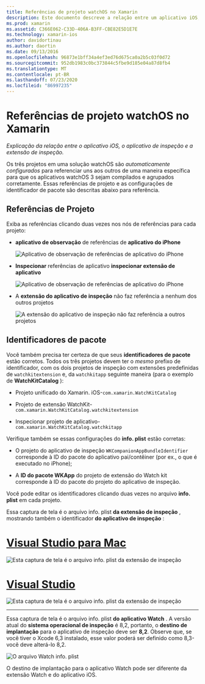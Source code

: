 ```yaml
---
title: Referências de projeto watchOS no Xamarin
description: Este documento descreve a relação entre um aplicativo iOS, um aplicativo de inspeção e uma extensão de aplicativo de inspeção. Ele aborda referências de projeto e identificadores de pacote.
ms.prod: xamarin
ms.assetid: C366E062-C33D-406A-B3FF-CBE82E5D1E7E
ms.technology: xamarin-ios
author: davidortinau
ms.author: daortin
ms.date: 09/13/2016
ms.openlocfilehash: 96873e1bff34a4ef3ed76d675ca0a2b5c03f0d72
ms.sourcegitcommit: 952db1983c0bc373844c5fbe9d185e04a87d8fb4
ms.translationtype: MT
ms.contentlocale: pt-BR
ms.lasthandoff: 07/23/2020
ms.locfileid: "86997235"
---
```

# <a name="watchos-project-references-in-xamarin"></a>Referências de projeto watchOS no Xamarin

_Explicação da relação entre o aplicativo iOS, o aplicativo de inspeção e a extensão de inspeção._

Os três projetos em uma solução watchOS são *automaticamente configurados* para referenciar uns aos outros de uma maneira específica para que os aplicativos watchOS 3 sejam compilados e agrupados corretamente. Essas referências de projeto e as configurações de identificador de pacote são descritas abaixo para referência.

## <a name="project-references"></a>Referências de Projeto

Exiba as referências clicando duas vezes nos nós de referências para cada projeto:

- **aplicativo de observação** de referências de **aplicativo do iPhone**

  ![Aplicativo de observação de referências de aplicativo do iPhone](project-references-images/catalog-reference1.png)

- **Inspecionar** referências de aplicativo **inspecionar extensão de aplicativo**

  ![Aplicativo de observação de referências de aplicativo do iPhone](project-references-images/catalog-reference2.png)

- A **extensão do aplicativo de inspeção** não faz referência a nenhum dos outros projetos

  ![A extensão do aplicativo de inspeção não faz referência a outros projetos](project-references-images/catalog-reference3.png)

## <a name="bundle-identifiers"></a>Identificadores de pacote

Você também precisa ter certeza de que seus **identificadores de pacote** estão corretos.
Todos os três projetos devem ter o *mesmo* prefixo de identificador, com os dois projetos de inspeção com extensões predefinidas de `watchkitextension` e, da `watchkitapp` seguinte maneira (para o exemplo de **WatchKitCatalog** ):

- Projeto unificado do Xamarin. iOS-`com.xamarin.WatchKitCatalog`

- Projeto de extensão WatchKit-`com.xamarin.WatchKitCatalog.watchkitextension`

- Inspecionar projeto de aplicativo-`com.xamarin.WatchKitCatalog.watchkitapp`

Verifique também se essas configurações do **info. plist** estão corretas:

- O projeto do aplicativo de inspeção `WKCompanionAppBundleIdentifier` corresponde à ID do pacote do aplicativo pai/contêiner (por ex., o que é executado no iPhone);

- A **ID do pacote WKApp** do projeto de extensão do Watch kit corresponde à ID do pacote do projeto do aplicativo de inspeção.

Você pode editar os identificadores clicando duas vezes no arquivo **info. plist** em cada projeto.

Essa captura de tela é o arquivo info. plist **da extensão de inspeção** , mostrando também o identificador **do aplicativo de inspeção** :

# <a name="visual-studio-for-mac"></a>[Visual Studio para Mac](#tab/macos)

![Esta captura de tela é o arquivo info. plist da extensão de inspeção](project-references-images/infoplist-extension.png)

# <a name="visual-studio"></a>[Visual Studio](#tab/windows)

![Esta captura de tela é o arquivo info. plist da extensão de inspeção](project-references-images/infoplist-extension-vs.png)

-----

Essa captura de tela é o arquivo info. plist **do aplicativo Watch** .
A versão atual do **sistema operacional de inspeção** é 8,2, portanto, o **destino de implantação** para o aplicativo de inspeção deve ser **8,2**. Observe que, se você tiver o Xcode 6,3 instalado, esse valor poderá ser definido como 8,3-você deve alterá-lo 8,2.

![O arquivo Watch info. plist](project-references-images/infoplist-watchapp.png)

O destino de implantação para o aplicativo Watch pode ser diferente da extensão Watch e do aplicativo iOS.
